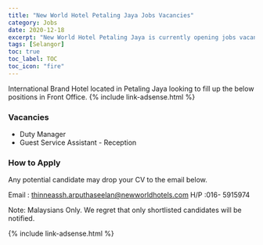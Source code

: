 ```yaml
---
title: "New World Hotel Petaling Jaya Jobs Vacancies" 
category: Jobs 
date: 2020-12-18
excerpt: "New World Hotel Petaling Jaya is currently opening jobs vacancies for Duty Manager and Reception / Guest Service Assistant" 
tags: [Selangor] 
toc: true 
toc_label: TOC 
toc_icon: "fire" 
--- 
```


International Brand Hotel located in Petaling Jaya looking to fill up the below positions in Front Office.
{% include link-adsense.html %}
### Vacancies
- Duty Manager
- Guest Service Assistant - Reception

### How to Apply
Any potential candidate may drop your CV to the email below.

Email : thinneassh.arputhaseelan@newworldhotels.com
H/P :016- 5915974

Note: Malaysians Only. We regret that only shortlisted candidates will be notified.

{% include link-adsense.html %} 